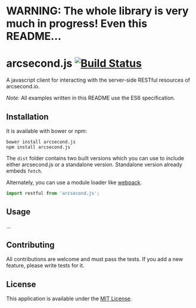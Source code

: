 # WARNING: The whole library is very much in progress! Even this README...

# arcsecond.js [![Build Status](https://travis-ci.org/onekiloparsec/arcsecond.js.svg?branch=master)](https://travis-ci.org/onekiloparsec/arcsecond.js)

A javascript client for interacting with the server-side RESTful resources of arcsecond.io.

*Note*: All examples written in this README use the ES6 specification.

## Installation

It is available with bower or npm:

```
bower install arcsecond.js
npm install arcsecond.js
```

The `dist` folder contains two built versions which you can use to include either arcsecond.js or a standalone version.
Standalone version already embeds `fetch`.

Alternately, you can use a module loader like [webpack](http://webpack.github.io/).

```js
import restful from 'arcsecond.js';
```

## Usage

...

## Contributing

All contributions are welcome and must pass the tests. If you add a new feature, please write tests for it.

## License

This application is available under the [MIT License](https://github.com/onekiloparsec/arcsecond.js/blob/master/LICENSE).
